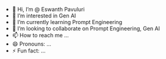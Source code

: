 - 👋 Hi, I’m @ Eswanth Pavuluri
- 👀 I’m interested in Gen AI
- 🌱 I’m currently learning Prompt Engineering
- 💞️ I’m looking to collaborate on Prompt Engineering, Gen AI
- 📫 How to reach me ...
- 😄 Pronouns: ...
- ⚡ Fun fact: ...

<!---
eswanthpavuluri/eswanthpavuluri is a ✨ special ✨ repository because its `README.md` (this file) appears on your GitHub profile.
You can click the Preview link to take a look at your changes.
--->
